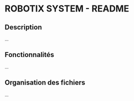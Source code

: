 # ROBOTIX SYSTEM - README 

## Description
...

## Fonctionnalités
...

## Organisation des fichiers
...
